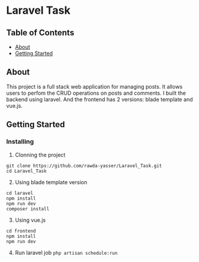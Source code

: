# Laravel Task

## Table of Contents

- [About](#about)
- [Getting Started](#getting_started)

## About <a name = "about"></a>

This project is a full stack web application for managing posts. It allows users to perfom the CRUD operations on posts and comments. I built the backend using laravel. And the frontend has 2 versions: blade template and vue.js.

## Getting Started <a name = "getting_started"></a>

### Installing

1. Clonning the project

```
git clone https://github.com/rawda-yasser/Laravel_Task.git
cd Laravel_Task
```

2. Using blade template version

```
cd laravel
npm install
npm run dev
composer install
```

3. Using vue.js

```
cd frontend
npm install
npm run dev
```

4. Run laravel job
   `php artisan schedule:run`
